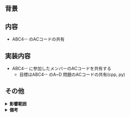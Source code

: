## 背景
<!-- 定期的なコード共有など、Pull Requestのタイトルだけで目的が分かる場合は省いてよい -->

## 内容
* ABC4-- のACコードの共有

## 実装内容
* ABC4-- に参加したメンバーのACコードを共有する
   - 目標はABC4-- のA~D 問題のACコードの共有(cpp, py)

## その他
<details><summary><b>影響範囲</b></summary>
<code>AtCoder/ABC401~ABC500</code> ディレクトリ内のみ
</details> 
<details><summary><b>備考</b></summary>
<p>
コード共有者は自らを Reviewers に登録し，本PR をApproveしてください
</p>
</details> 